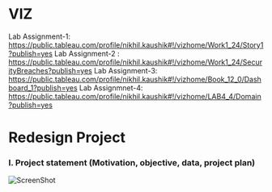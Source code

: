 # VIZ
Lab Assignment-1: https://public.tableau.com/profile/nikhil.kaushik#!/vizhome/Work1_24/Story1?publish=yes
Lab Assignment-2 : https://public.tableau.com/profile/nikhil.kaushik#!/vizhome/Work1_24/SecurityBreaches?publish=yes
Lab Assignment-3: https://public.tableau.com/profile/nikhil.kaushik#!/vizhome/Book_12_0/Dashboard_1?publish=yes
Lab Assignmnet-4: https://public.tableau.com/profile/nikhil.kaushik#!/vizhome/LAB4_4/Domain?publish=yes

# Redesign Project
### I.	Project statement (Motivation, objective, data, project plan)
![ScreenShot](https://user-images.githubusercontent.com/32223677/32389342-a2199960-c087-11e7-82e9-c8b90afb47fb.png)
